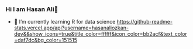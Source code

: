 ### Hi I am Hasan Ali👋



- 🌱 I’m currently learning R for data science
https://github-readme-stats.vercel.app/api?username=hasanaliozkan-dev&&show_icons=true&title_color=ffffff&icon_color=bb2acf&text_color=daf7dc&bg_color=151515
